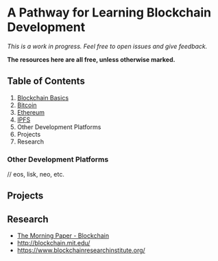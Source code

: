 # A Pathway for Learning Blockchain Development

*This is a work in progress. Feel free to open issues and give feedback.*

**The resources here are all free, unless otherwise marked.**

## Table of Contents

1. [Blockchain Basics](BLOCKCHAIN_BASICS.md)
1. [Bitcoin](BITCOIN.md)
1. [Ethereum](ETHEREUM.md)
1. [IPFS](IPFS.md)
1. Other Development Platforms
1. Projects
1. Research

### Other Development Platforms

// eos, lisk, neo, etc.

## Projects

## Research

* [The Morning Paper - Blockchain](https://blog.acolyer.org/?s=blockchain)
* http://blockchain.mit.edu/
* https://www.blockchainresearchinstitute.org/
